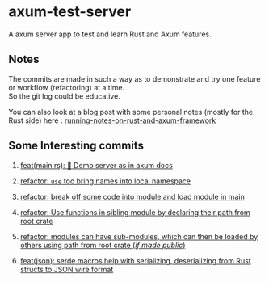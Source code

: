 # axum-test-server
A axum server app to test and learn Rust and Axum features.

## Notes 

The commits are made in such a way as to demonstrate and try one feature or workflow (refactoring) at a time.  
So the git log could be educative.  

You can also look at a blog post with some personal notes (mostly for the Rust side) here : [running-notes-on-rust-and-axum-framework]

[running-notes-on-rust-and-axum-framework]: https://envs.net/~nain/aries-vcx-diaries/running-notes-on-rust-and-axum-framework-ft-tutorial-course-by-brooks-builds.html

## Some Interesting commits

1. [feat(main.rs): :thread: Demo server as in axum docs](https://github.com/nain-F49FF806/axum-test-server/commit/d7fceaf9b731251cdbe8642c716dfaa3a697349a)

2. [refactor: `use` too bring names into local namespace](https://github.com/nain-F49FF806/axum-test-server/commit/f3a58597fc05fe5353140e764d532446ff10000e)

3. [refactor: break off some code into module and load module in main](https://github.com/nain-F49FF806/axum-test-server/commit/253956dc30866f516f484c6ef549c55054cb9f3f)

4. [refactor: Use functions in sibling module by declaring their path from root crate](https://github.com/nain-F49FF806/axum-test-server/commit/f7a5020ba52876e463c86efb3390af527e09990c#r121244243)

5. [refactor: modules can have sub-modules, which can then be loaded by others using path from root crate (*if made public*)](https://github.com/nain-F49FF806/axum-test-server/commit/877cf3bac05d9cf786db3ae45202b2d4d9a98a5c)

6. [feat(json): serde macros help with serializing, deserializing from Rust structs to JSON wire format](https://github.com/nain-F49FF806/axum-test-server/commit/505ec1ec8fc6169620be235231643f678bab20ff)
